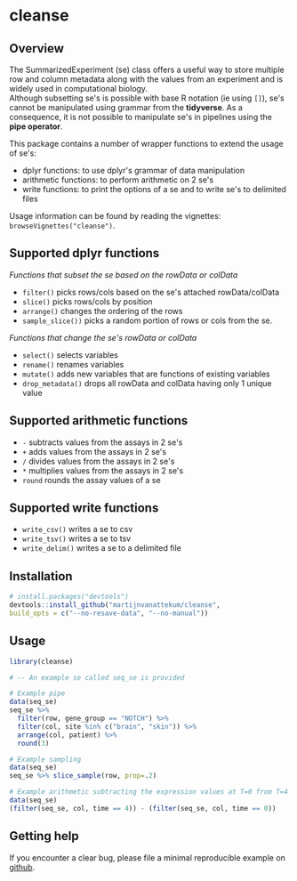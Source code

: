 
# cleanse

## Overview

The SummarizedExperiment (se) class offers a useful way to store multiple row 
and column metadata along with the values from an experiment and is widely used 
in computational biology.  
Although subsetting se's is possible with base R notation (ie using `[]`), 
se's cannot be manipulated using grammar from the **tidyverse**. As a 
consequence, it is not possible to manipulate se's in pipelines using the
**pipe operator**.

This package contains a number of wrapper functions to extend the usage of se's:
- dplyr functions: to use dplyr's grammar of data manipulation
- arithmetic functions: to perform arithmetic on 2 se's
- write functions: to print the options of a se and to write se's to delimited 
files

Usage information can be found by reading the vignettes: `browseVignettes("cleanse")`.

## Supported dplyr functions

_Functions that subset the se based on the rowData or colData_
  - `filter()` picks rows/cols based on the se's attached rowData/colData
  - `slice()` picks rows/cols by position
  - `arrange()` changes the ordering of the rows
  - `sample_slice())` picks a random portion of rows or cols from the se.

_Functions that change the se's rowData or colData_
- `select()` selects variables
- `rename()` renames variables
- `mutate()` adds new variables that are functions of existing variables
- `drop_metadata()` drops all rowData and colData having only 1 unique value

## Supported arithmetic functions

  - `-` subtracts values from the assays in 2 se's
  - `+` adds values from the assays in 2 se's
  - `/` divides values from the assays in 2 se's
  - `*` multiplies values from the assays in 2 se's
  - `round` rounds the assay values of a se

## Supported write functions

  - `write_csv()` writes a se to csv
  - `write_tsv()` writes a se to tsv
  - `write_delim()` writes a se to a delimited file

## Installation
``` r
# install.packages("devtools")
devtools::install_github("martijnvanattekum/cleanse",
build_opts = c("--no-resave-data", "--no-manual"))
```

## Usage
``` r
library(cleanse)

# -- An example se called seq_se is provided

# Example pipe
data(seq_se)
seq_se %>%
  filter(row, gene_group == "NOTCH") %>%
  filter(col, site %in% c("brain", "skin")) %>%
  arrange(col, patient) %>%
  round(3)

# Example sampling
data(seq_se)
seq_se %>% slice_sample(row, prop=.2)

# Example arithmetic subtracting the expression values at T=0 from T=4
data(seq_se)
(filter(seq_se, col, time == 4)) - (filter(seq_se, col, time == 0))
```

## Getting help

If you encounter a clear bug, please file a minimal reproducible example
on [github](https://github.com/martijnvanattekum/cleanse/issues).
